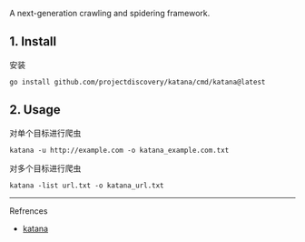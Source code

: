 A next-generation crawling and spidering framework.

## 1. Install

安装

```
go install github.com/projectdiscovery/katana/cmd/katana@latest
```

## 2. Usage

对单个目标进行爬虫

```
katana -u http://example.com -o katana_example.com.txt
```

对多个目标进行爬虫

```
katana -list url.txt -o katana_url.txt
```

---

Refrences

- [katana](https://github.com/projectdiscovery/katana)
